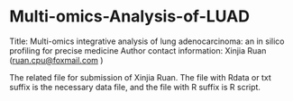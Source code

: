 # Multi-omics-Analysis-of-LUAD

Title: Multi-omics integrative analysis of lung adenocarcinoma: an in silico profiling for precise medicine
Author contact information: Xinjia Ruan (ruan.cpu@foxmail.com )

The related file for submission of Xinjia Ruan.
The file with Rdata or txt suffix is the necessary data file, and the file with R suffix is R script.
